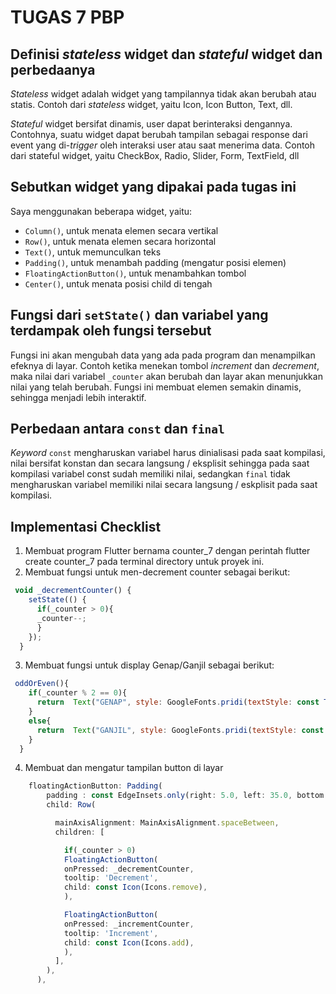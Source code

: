 # TUGAS 7 PBP

## Definisi *stateless* widget dan *stateful* widget dan perbedaanya
*Stateless* widget adalah widget yang tampilannya tidak akan berubah atau statis. Contoh dari *stateless* widget, yaitu Icon, Icon Button, Text, dll.

*Stateful* widget bersifat dinamis, user dapat berinteraksi dengannya. Contohnya, suatu widget dapat berubah tampilan sebagai response dari event yang di-*trigger* oleh interaksi user atau saat menerima data. Contoh dari stateful widget, yaitu CheckBox, Radio, Slider, Form, TextField, dll

## Sebutkan widget yang dipakai pada tugas ini
Saya menggunakan beberapa widget, yaitu:
- `Column()`, untuk menata elemen secara vertikal
- `Row()`, untuk menata elemen secara horizontal
- `Text()`, untuk memunculkan teks
- `Padding()`, untuk menambah padding (mengatur posisi elemen)
- `FloatingActionButton()`, untuk menambahkan tombol
- `Center()`, untuk menata posisi child di tengah

## Fungsi dari `setState()` dan variabel yang terdampak oleh fungsi tersebut
Fungsi ini akan mengubah data yang ada pada program dan menampilkan efeknya di layar. Contoh ketika menekan tombol *increment* dan *decrement*, maka nilai dari variabel `_counter` akan berubah dan layar akan menunjukkan nilai yang telah berubah. Fungsi ini membuat elemen semakin dinamis, sehingga menjadi lebih interaktif.

## Perbedaan antara `const` dan `final`
*Keyword* `const` mengharuskan variabel harus dinialisasi pada saat kompilasi, nilai bersifat konstan dan secara langsung / eksplisit sehingga pada saat kompilasi variabel const sudah memiliki nilai, sedangkan `final` tidak mengharuskan variabel memiliki nilai secara langsung / eskplisit pada saat kompilasi.

## Implementasi Checklist
1. Membuat program Flutter bernama counter_7 dengan perintah flutter create counter_7 pada terminal directory untuk proyek ini.
2. Membuat fungsi untuk men-decrement counter sebagai berikut:
```js
 void _decrementCounter() {
    setState(() {
      if(_counter > 0){
      _counter--;
      }
    });
  }
```
3. Membuat fungsi untuk display Genap/Ganjil sebagai berikut:
```js
 oddOrEven(){
    if(_counter % 2 == 0){
      return  Text("GENAP", style: GoogleFonts.pridi(textStyle: const TextStyle(fontSize: 50, color: Colors.red)));
    }
    else{
      return  Text("GANJIL", style: GoogleFonts.pridi(textStyle: const TextStyle(fontSize: 50, color: Colors.blue)));
    }
  }
```
4. Membuat dan mengatur tampilan button di layar
```js
    floatingActionButton: Padding(
        padding : const EdgeInsets.only(right: 5.0, left: 35.0, bottom: 15.0),
        child: Row(

          mainAxisAlignment: MainAxisAlignment.spaceBetween,
          children: [

            if(_counter > 0)
            FloatingActionButton(
            onPressed: _decrementCounter,
            tooltip: 'Decrement',
            child: const Icon(Icons.remove),
            ),

            FloatingActionButton(
            onPressed: _incrementCounter,
            tooltip: 'Increment',
            child: const Icon(Icons.add),
            ), 
          ],
        ), 
      ),
```
